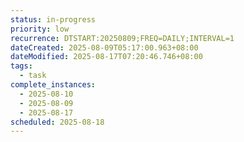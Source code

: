 ```yaml
---
status: in-progress
priority: low
recurrence: DTSTART:20250809;FREQ=DAILY;INTERVAL=1
dateCreated: 2025-08-09T05:17:00.963+08:00
dateModified: 2025-08-17T07:20:46.746+08:00
tags:
  - task
complete_instances:
  - 2025-08-10
  - 2025-08-09
  - 2025-08-17
scheduled: 2025-08-18
---
```


